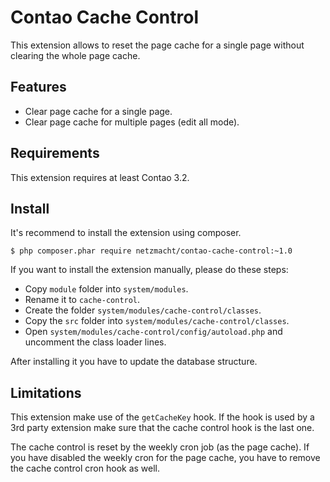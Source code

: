 
Contao Cache Control
====================

This extension allows to reset the page cache for a single page without clearing the whole page cache.


Features
--------

 * Clear page cache for a single page.
 * Clear page cache for multiple pages (edit all mode).


Requirements
------------

This extension requires at least Contao 3.2.


Install
-------

It's recommend to install the extension using composer.

```
$ php composer.phar require netzmacht/contao-cache-control:~1.0
```

If you want to install the extension manually, please do these steps:

 * Copy `module` folder into `system/modules`.
 * Rename it to `cache-control`.
 * Create the folder `system/modules/cache-control/classes`.
 * Copy the `src` folder into `system/modules/cache-control/classes`.
 * Open `system/modules/cache-control/config/autoload.php` and uncomment the class loader lines.

After installing it you have to update the database structure.


Limitations
-----------

This extension make use of the `getCacheKey` hook. If the hook is used by a 3rd party extension make sure that the 
cache control hook is the last one.

The cache control is reset by the weekly cron job (as the page cache). If you have disabled the weekly cron for the page
cache, you have to remove the cache control cron hook as well.
